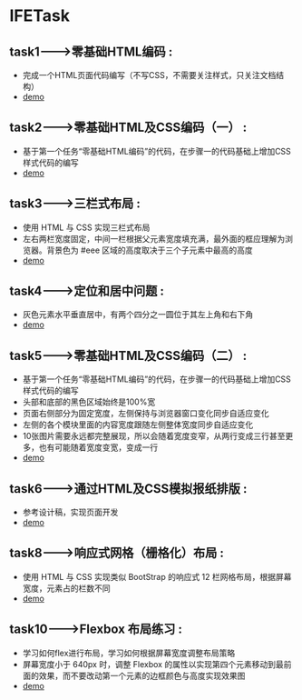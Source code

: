 # IFETask

## task1--->零基础HTML编码 : 
- 完成一个HTML页面代码编写（不写CSS，不需要关注样式，只关注文档结构）
- [demo](http://mrkylinzhou.github.io/IFETask/task01/index.html "demo")

## task2--->零基础HTML及CSS编码（一） : 
- 基于第一个任务“零基础HTML编码”的代码，在步骤一的代码基础上增加CSS样式代码的编写
- [demo](http://mrkylinzhou.github.io/IFETask/task02/index.html "demo")

## task3--->三栏式布局 : 
- 使用 HTML 与 CSS 实现三栏式布局
- 左右两栏宽度固定，中间一栏根据父元素宽度填充满，最外面的框应理解为浏览器。背景色为 #eee 区域的高度取决于三个子元素中最高的高度
- [demo](http://mrkylinzhou.github.io/IFETask/task03/index.html "demo")

## task4--->定位和居中问题 :
- 灰色元素水平垂直居中，有两个四分之一圆位于其左上角和右下角
- [demo](http://mrkylinzhou.github.io/IFETask/task04/index.html "demo")

## task5--->零基础HTML及CSS编码（二） :
- 基于第一个任务“零基础HTML编码”的代码，在步骤一的代码基础上增加CSS样式代码的编写
- 头部和底部的黑色区域始终是100%宽
- 页面右侧部分为固定宽度，左侧保持与浏览器窗口变化同步自适应变化
- 左侧的各个模块里面的内容宽度跟随左侧整体宽度同步自适应变化
- 10张图片需要永远都完整展现，所以会随着宽度变窄，从两行变成三行甚至更多，也有可能随着宽度变宽，变成一行
- [demo](http://mrkylinzhou.github.io/IFETask/task05/index.html "demo")

## task6--->通过HTML及CSS模拟报纸排版 :
- 参考设计稿，实现页面开发
- [demo](http://mrkylinzhou.github.io/IFETask/task06/index.html "demo")

## task8--->响应式网格（栅格化）布局 :
- 使用 HTML 与 CSS 实现类似 BootStrap 的响应式 12 栏网格布局，根据屏幕宽度，元素占的栏数不同
- [demo](http://mrkylinzhou.github.io/IFETask/task08/index.html "demo") 

## task10--->Flexbox 布局练习 :
- 学习如何flex进行布局，学习如何根据屏幕宽度调整布局策略
- 屏幕宽度小于 640px 时，调整 Flexbox 的属性以实现第四个元素移动到最前面的效果，而不要改动第一个元素的边框颜色与高度实现效果图
- [demo](http://mrkylinzhou.github.io/IFETask/task10/index.html "demo") 